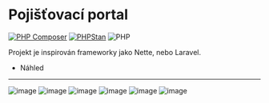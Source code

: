 # Pojišťovací portal

[![PHP Composer](https://github.com/ONyklicek/Pojistovaci-portal/actions/workflows/php.yml/badge.svg)](https://github.com/ONyklicek/Pojistovaci-portal/actions/workflows/php.yml)
[![PHPStan](https://github.com/ONyklicek/Pojistovaci-portal/actions/workflows/ci.yml/badge.svg)](https://github.com/ONyklicek/Pojistovaci-portal/actions/workflows/ci.yml)
![PHP](https://img.shields.io/badge/php-%5E8.1-green)



Projekt je inspirován frameworky jako Nette, nebo Laravel. 



- Náhled

----
![image](https://user-images.githubusercontent.com/60318239/213872554-42e3e6ac-b532-4a74-9676-f186bd1d439a.png)
![image](https://user-images.githubusercontent.com/60318239/213872566-81134760-eff7-4b05-80f8-fdd06edc7ee8.png)
![image](https://user-images.githubusercontent.com/60318239/213872577-61f2666d-5ab3-4f20-bcca-2f5a457671e0.png)
![image](https://user-images.githubusercontent.com/60318239/213872592-803b6ba6-499b-4f61-8cab-a7128f2bc907.png)
![image](https://user-images.githubusercontent.com/60318239/213872622-f01dad03-f2dd-4338-81d3-10757a350d30.png)
![image](https://user-images.githubusercontent.com/60318239/213872641-0100f005-a3a3-4ddf-902a-3571ff26b7b0.png)
